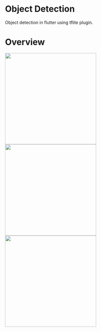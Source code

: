 # Object Detection

Object detection in flutter using tflite plugin.

# Overview

<img src="samples/1.jpg" width="300">

<img src="samples/2.jpg" width="300">

<img src="samples/3.jpg" width="300">
